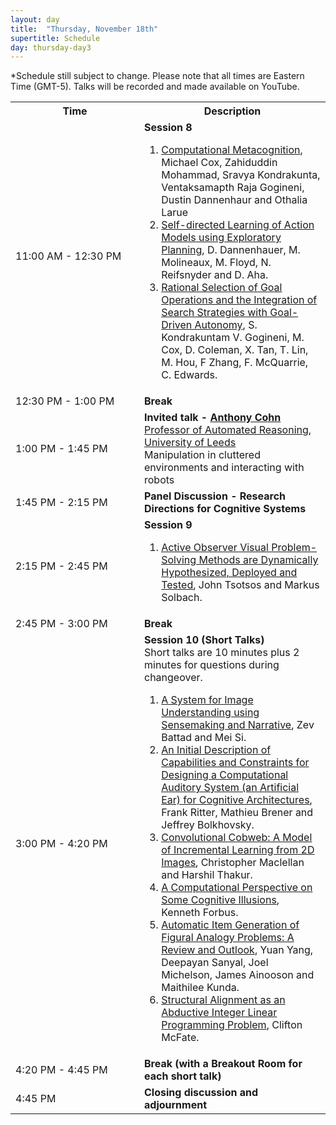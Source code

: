```yaml
---
layout: day
title:  "Thursday, November 18th"
supertitle: Schedule
day: thursday-day3
---
```

*Schedule still subject to change. Please note that all times are Eastern Time (GMT-5). Talks will be recorded
and made available on YouTube. 
<!-- You can watch the 
     [recorded talks](https://www.youtube.com/playlist?list=PL-1wKlUbAzGTjZjLcOduALuoZ3aupVSqe) for this day.  (FIX LINK) -->


<table>
<tr>
<th width=190px> Time </th>
<th> Description </th>
</tr>

<tr>
<td> <span class="schedtime"> 11:00 AM - 12:30 PM </span></td>
<td> <b>  Session 8 </b><br>
<!-- ###### Chaired by TBD -->
  <ol>
   <li> <a href="{{site.baseurl}}/data/ACS2021_paper_1.pdf">Computational Metacognition</a>, Michael Cox, Zahiduddin Mohammad, Sravya
Kondrakunta, Ventaksamapth Raja Gogineni, Dustin Dannenhaur and Othalia Larue </li>
     <li> <a href="{{site.baseurl}}/data/ACS2021_paper_29.pdf">Self-directed Learning of
  Action Models using Exploratory Planning</a>, D. Dannenhauer,
  M. Molineaux, M. Floyd, N. Reifsnyder and D. Aha.  </li>
  <li> <a href="{{site.baseurl}}/data/ACS2021_paper_8.pdf">Rational
  Selection of Goal Operations and the Integration of Search Strategies with Goal-Driven Autonomy</a>, S. Kondrakuntam V. Gogineni, M. Cox,
  D. Coleman, X. Tan, T. Lin, M. Hou, F Zhang, F. McQuarrie, C. Edwards. </li>

  </ol>
  </td>
</tr>
<tr>
  <td> <span class="schedtime"> 12:30 PM - 1:00 PM </span></td>
  <td>  <b> Break</b> </td>
</tr>

<tr>
  <td> <span class="schedtime"> 1:00 PM - 1:45 PM </span></td><td> 
<b>  Invited talk - <a href="{{site.baseurl}}/speakers/Anthony_Cohn/"> Anthony Cohn</a> </b><br>
<a href="https://eps.leeds.ac.uk/computing/staff/76/professor-anthony-g-cohn-freng-ceng-citp">Professor of Automated Reasoning, University of Leeds</a><br>
Manipulation in cluttered environments and interacting with robots
  </td>
</tr>
<tr>
  <td> <span class="schedtime"> 1:45 PM - 2:15 PM</span></td>
  <td>  <b> Panel Discussion  - Research Directions for Cognitive Systems </b> </td>
</tr>
<tr>
  <td> <span class="schedtime"> 2:15 PM - 2:45 PM </span></td><td> <b> Session 9</b>
<!-- ###### Chaired by TBD -->
  <ol>
   <li> <a href="{{site.baseurl}}/data/ACS2021_paper_3.pdf">Active Observer Visual Problem-Solving Methods are Dynamically Hypothesized, Deployed and Tested</a>, John Tsotsos and Markus Solbach.  </li>
  </ol>
  </td>
  </tr>
  <tr>
    <td> <span class="schedtime"> 2:45 PM - 3:00 PM </span></td> <td>  <b>
    Break</b> </td>
    </tr>
<tr>
  <td> <span class="schedtime"> 3:00 PM - 4:20 PM </span></td><td> <b> Session 10 (Short Talks)</b> 
<div class=shortnote>Short talks are 10 minutes plus 2 minutes for
    questions during changeover.</div> 
<!-- ###### Chaired by TBD -->
  <ol>
   <li> <a href="{{site.baseurl}}/data/ACS2021_paper_26.pdf">A System for
  Image Understanding using Sensemaking and Narrative</a>, Zev Battad and Mei Si.  </li>
   <li> <a href="{{site.baseurl}}/data/ACS2021_paper_11.pdf">An Initial Description of
  Capabilities and Constraints for Designing a Computational Auditory
  System (an Artificial Ear) for Cognitive Architectures</a>, Frank Ritter, Mathieu Brener and Jeffrey Bolkhovsky. </li>
   <li> <a href="{{site.baseurl}}/data/ACS2021_paper_30.pdf">Convolutional Cobweb: A Model
  of Incremental Learning from 2D Images</a>, Christopher Maclellan and
  Harshil Thakur.</li>
    <li> <a href="{{site.baseurl}}/data/ACS2021_paper_25.pdf"> A Computational Perspective on Some Cognitive Illusions</a>,
  Kenneth Forbus. </li>
  
   <li> <a href="{{site.baseurl}}/data/ACS2021_paper_2.pdf">Automatic Item Generation of Figural Analogy Problems: A Review and Outlook</a>, Yuan Yang, Deepayan Sanyal, Joel Michelson, James Ainooson and Maithilee Kunda.  </li>
   <li> <a href="{{site.baseurl}}/data/ACS2021_paper_19.pdf">Structural Alignment as an
  Abductive Integer Linear Programming Problem</a>, Clifton McFate.</li>
  </ol>
  </td>
</tr>
<tr>
  <td> <span class="schedtime"> 4:20 PM - 4:45 PM</span></td>
  <td>  <b> Break (with a Breakout Room for each short talk) </b> </td>
</tr>

<tr>
  <td> <span class="schedtime"> 4:45 PM </span></td>
  <td>  <b> Closing discussion and adjournment </b> </td>
</tr>

</table>




